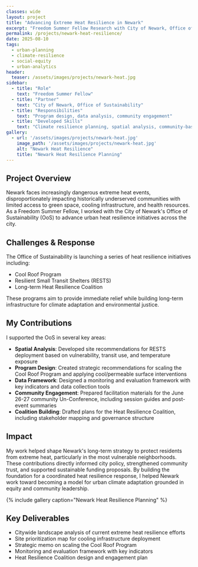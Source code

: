 ```yaml
---
classes: wide
layout: project
title: "Advancing Extreme Heat Resilience in Newark"
excerpt: "Freedom Summer Fellow Research with City of Newark, Office of Sustainability"
permalink: /projects/newark-heat-resilience/
date: 2025-08-10
tags:
  - urban-planning
  - climate-resilience
  - social-equity
  - urban-analytics
header:
  teaser: /assets/images/projects/newark-heat.jpg
sidebar:
  - title: "Role"
    text: "Freedom Summer Fellow"
  - title: "Partner"
    text: "City of Newark, Office of Sustainability"
  - title: "Responsibilities"
    text: "Program design, data analysis, community engagement"
  - title: "Developed Skills"
    text: "Climate resilience planning, spatial analysis, community-based research"
gallery:
  - url: '/assets/images/projects/newark-heat.jpg'
    image_path: '/assets/images/projects/newark-heat.jpg'
    alt: "Newark Heat Resilience"
    title: "Newark Heat Resilience Planning"
---
```


## Project Overview

Newark faces increasingly dangerous extreme heat events, disproportionately impacting historically underserved communities with limited access to green space, cooling infrastructure, and health resources. As a Freedom Summer Fellow, I worked with the City of Newark's Office of Sustainability (OoS) to advance urban heat resilience initiatives across the city.

## Challenges & Response

The Office of Sustainability is launching a series of heat resilience initiatives including:
- Cool Roof Program
- Resilient Small Transit Shelters (RESTS)
- Long-term Heat Resilience Coalition

These programs aim to provide immediate relief while building long-term infrastructure for climate adaptation and environmental justice.

## My Contributions

I supported the OoS in several key areas:

- **Spatial Analysis**: Developed site recommendations for RESTS deployment based on vulnerability, transit use, and temperature exposure
- **Program Design**: Created strategic recommendations for scaling the Cool Roof Program and applying cool/permeable surface interventions
- **Data Framework**: Designed a monitoring and evaluation framework with key indicators and data collection tools
- **Community Engagement**: Prepared facilitation materials for the June 26-27 community Un-Conference, including session guides and post-event summaries
- **Coalition Building**: Drafted plans for the Heat Resilience Coalition, including stakeholder mapping and governance structure

## Impact

My work helped shape Newark's long-term strategy to protect residents from extreme heat, particularly in the most vulnerable neighborhoods. These contributions directly informed city policy, strengthened community trust, and supported sustainable funding proposals. By building the foundation for a coordinated heat resilience response, I helped Newark work toward becoming a model for urban climate adaptation grounded in equity and community leadership.

{% include gallery caption="Newark Heat Resilience Planning" %}

## Key Deliverables

- Citywide landscape analysis of current extreme heat resilience efforts
- Site prioritization map for cooling infrastructure deployment
- Strategic memo on scaling the Cool Roof Program
- Monitoring and evaluation framework with key indicators
- Heat Resilience Coalition design and engagement plan 